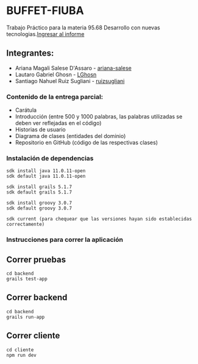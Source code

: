 # BUFFET-FIUBA

Trabajo Práctico para la materia 95.68 Desarrollo con nuevas tecnologias.[Ingresar al informe](https://docs.google.com/document/d/1NUL26zoWPJfrKXPsdT5i_bUEeCybPvfwQjPZx1HMw8g/edit?usp=sharing)

## Integrantes:

* Ariana Magali Salese D'Assaro - [ariana-salese](https://github.com/ariana-salese)
* Lautaro Gabriel Ghosn - [LGhosn](https://github.com/LGhosn)
* Santiago Nahuel Ruiz Sugliani - [ruizsugliani](https://github.com/ruizsugliani)

### Contenido de la entrega parcial:

* Carátula
* Introducción (entre 500 y 1000 palabras, las palabras utilizadas se deben ver reflejadas en el código)
* Historias de usuario
* Diagrama de clases (entidades del dominio)
* Repositorio en GitHub (código de las respectivas clases)

### Instalación de dependencias
```
sdk install java 11.0.11-open
sdk default java 11.0.11-open

sdk install grails 5.1.7
sdk default grails 5.1.7

sdk install groovy 3.0.7
sdk default groovy 3.0.7

sdk current (para chequear que las versiones hayan sido establecidas correctamente)
```

### Instrucciones para correr la aplicación

## Correr pruebas
```
cd backend
grails test-app
```

## Correr backend
```
cd backend
grails run-app
```

## Correr cliente
```
cd cliente
npm run dev
```
